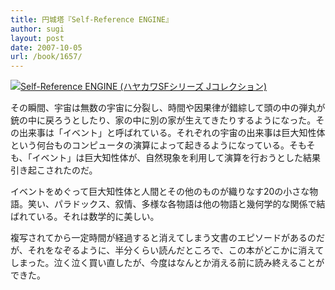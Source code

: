 ```yaml
---
title: 円城塔『Self-Reference ENGINE』
author: sugi
layout: post
date: 2007-10-05
url: /book/1657/
---
```

<a href="http://www.amazon.co.jp/exec/obidos/ASIN/4152088214/chezsugi-22/ref=nosim/" name="amazletlink" target="_blank"><img src="http://i1.wp.com/ecx.images-amazon.com/images/I/21jfoAnOe9L.SL160.jpg?w=660" alt="Self-Reference ENGINE (ハヤカワSFシリーズ Jコレクション)" class="alignleft" data-recalc-dims="1" /></a>

その瞬間、宇宙は無数の宇宙に分裂し、時間や因果律が錯綜して頭の中の弾丸が銃の中に戻ろうとしたり、家の中に別の家が生えてきたりするようになった。その出来事は「イベント」と呼ばれている。それぞれの宇宙の出来事は巨大知性体という何台ものコンピュータの演算によって起きるようになっている。そもそも、「イベント」は巨大知性体が、自然現象を利用して演算を行おうとした結果引き起こされたのだ。

イベントをめぐって巨大知性体と人間とその他のものが織りなす20の小さな物語。笑い、パラドックス、叙情、多様な各物語は他の物語と幾何学的な関係で結ばれている。それは数学的に美しい。

複写されてから一定時間が経過すると消えてしまう文書のエピソードがあるのだが、それをなぞるように、半分くらい読んだところで、この本がどこかに消えてしまった。泣く泣く買い直したが、今度はなんとか消える前に読み終えることができた。

